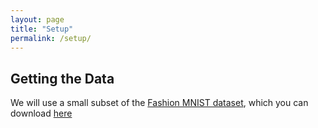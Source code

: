 ```yaml
---
layout: page
title: "Setup"
permalink: /setup/
---
```


## Getting the Data

We will use a small subset of the [Fashion MNIST dataset](https://github.com/zalandoresearch/fashion-mnist), which you can download
[here](./data/fashion.npz)